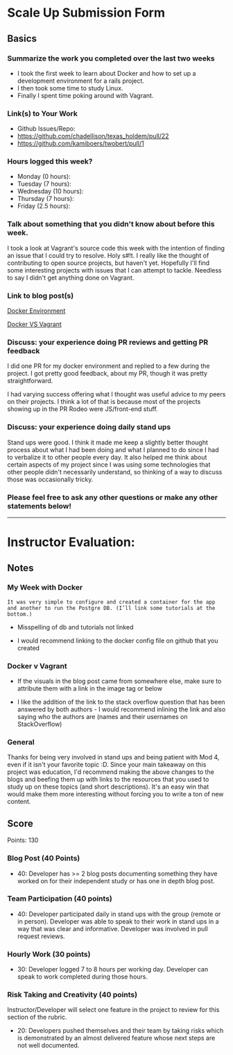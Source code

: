 # Scale Up Submission Form

## Basics

### Summarize the work you completed over the last two weeks

- I took the first week to learn about Docker and how to set up a development environment for a rails project.
- I then took some time to study Linux.
- Finally I spent time poking around with Vagrant.

### Link(s) to Your Work

 - Github Issues/Repo:
  - https://github.com/chadellison/texas_holdem/pull/22
  - https://github.com/kamiboers/twobert/pull/1

### Hours logged this week?

- Monday (0 hours):
- Tuesday (7 hours):
- Wednesday (10 hours):
- Thursday (7 hours):
- Friday (2.5 hours):


### Talk about something that you didn't know about before this week.
I took a look at Vagrant's source code this week with the intention of finding an issue that I could try to resolve.  Holy s#!t. I really like the thought of contributing to open source projects, but haven't yet.  Hopefully I'll find some interesting projects with issues that I can attempt to tackle. Needless to say I didn't get anything done on Vagrant.

### Link to blog post(s)
[Docker Environment](https://medium.com/@drew.t/my-week-with-docker-c8cf0fbbc38a#.pvjxe3pez)

[Docker VS Vagrant](https://medium.com/@drew.t/docker-vs-vagrant-4a0ca87f63d0#.drl4d8owm)

### Discuss: your experience doing PR reviews and getting PR feedback
I did one PR for my docker environment and replied to a few during the project.  I got pretty good feedback, about my PR, though it was pretty straightforward.

I had varying success offering what I thought was useful advice to my peers on their projects.  I think a lot of that is because most of the projects showing up in the PR Rodeo were JS/front-end stuff.

### Discuss: your experience doing daily stand ups
Stand ups were good.  I think it made me keep a slightly better thought process about what I had been doing and what I planned to do since I had to verbalize it to other people every day.  It also helped me think about certain aspects of my project since I was using some technologies that other people didn't necessarily understand, so thinking of a way to discuss those was occasionally tricky.

### Please feel free to ask any other questions or make any other statements below!

-----

# Instructor Evaluation:

## Notes

### My Week with Docker

`It was very simple to configure and created a container for the app and another to run the Postgre DB. (I’ll link some tutorials at the bottom.)
`

- Misspelling of db and tutorials not linked

- I would recommend linking to the docker config file on github that you created

### Docker v Vagrant

- If the visuals in the blog post came from somewhere else, make sure to attribute them with a link in the image tag or below

- I like the addition of the link to the stack overflow question that has been answered by both authors - I would recommend inlining the link and also saying who the authors are (names and their usernames on StackOverflow)

### General

Thanks for being very involved in stand ups and being patient with Mod 4, even if it isn't your favorite topic :D. Since your main takeaway on this project was education, I'd recommend making the above changes to the blogs and beefing them up with links to the resources that you used to study up on these topics (and short descriptions). It's an easy win that would make them more interesting without forcing you to write a ton of new content.

## Score

Points: 130

### Blog Post (40 Points)  
  * 40: Developer has >= 2 blog posts documenting something they have worked on for their independent study or has one in depth blog post.

### Team Participation (40 points)

  * 40: Developer participated daily in stand ups with the group (remote or in person). Developer was able to speak to their work in stand ups in a way that was clear and informative. Developer was involved in pull request reviews.

### Hourly Work (30 points)

  * 30: Developer logged 7 to 8 hours per working day. Developer can speak to work completed during those hours.

### Risk Taking and Creativity (40 points)

  Instructor/Developer will select one feature in the project to review for this section of the rubric.

  * 20: Developers pushed themselves and their team by taking risks which is demonstrated by an almost delivered feature whose next steps are not well documented.
